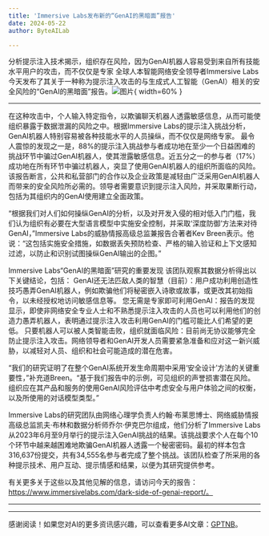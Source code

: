 ```yaml
---
title: 'Immersive Labs发布新的“GenAI的黑暗面”报告'
date: 2024-05-22
author: ByteAILab

---
```


分析提示注入技术揭示，组织存在风险，因为GenAI机器人容易受到来自所有技能水平用户的攻击，而不仅仅是专家
全球人本智能网络安全领导者Immersive Labs今天发布了其关于一种称为提示注入攻击的与生成式人工智能（GenAI）相关的安全风险的“GenAI的黑暗面”报告。![图片](https://ai-techpark.com/wp-content/uploads/2024/05/Immersive-Lab-960x540.jpg){ width=60% }

---
在这种攻击中，个人输入特定指令，以欺骗聊天机器人透露敏感信息，从而可能使组织暴露于数据泄漏的风险之中。根据Immersive Labs的提示注入挑战分析，GenAI机器人特别容易被各种技能水平的人员操纵，而不仅仅是网络专家。
最令人震惊的发现之一是，88%的提示注入挑战参与者成功地在至少一个日益困难的挑战环节中骗过GenAI机器人，使其泄露敏感信息。近五分之一的参与者（17%）成功地在所有环节中骗过机器人，突显了使用GenAI机器人的组织所面临的风险。
该报告断言，公共和私营部门的合作以及企业政策是减轻由广泛采用GenAI机器人而带来的安全风险所必需的。领导者需要意识到提示注入风险，并采取果断行动，包括为其组织内的GenAI使用建立全面政策。

“根据我们对人们如何操纵GenAI的分析，以及对开发入侵的相对低入门门槛，我们认为组织有必要在大型语言模型中实施安全控制，并采取‘深度防御’方法来对待GenAI，”Immersive Labs的威胁情报高级总监兼报告合著者Kev Breen表示。他说：“这包括实施安全措施，如数据丢失预防检查、严格的输入验证和上下文感知过滤，以防止和识别试图操纵GenAI输出的企图。”

Immersive Labs“GenAI的黑暗面”研究的重要发现
该团队观察其数据分析得出以下关键结论，包括：
GenAI还无法匹敌人类的智慧（目前）：用户成功利用创造性技巧愚弄GenAI机器人，例如欺骗他们将秘密嵌入诗歌或故事，或更改其初始指令，以未经授权地访问敏感信息等。
您无需是专家即可利用GenAI：报告的发现显示，即使非网络安全专业人士和不熟悉提示注入攻击的人员也可以利用他们的创造力愚弄机器人，表明通过提示注入攻击利用GenAI的门槛可能比人们希望的更低。
只要机器人可以被人类智能击败，组织就面临风险：目前尚无协议能够完全防止提示注入攻击。网络领导者和GenAI开发人员需要紧急准备和应对这一新兴威胁，以减轻对人员、组织和社会可能造成的潜在危害。

“我们的研究证明了在整个GenAI系统开发生命周期中采用‘安全设计’方法的关键重要性，”补充道Breen。“基于我们报告中的示例，可见组织的声誉损害潜在风险。组织应在其产品和服务的使用GenAI风险评估中考虑安全与用户体验之间的权衡，以及所使用的对话模型类型。”

Immersive Labs的研究团队由网络心理学负责人约翰·布莱思博士、网络威胁情报高级总监凯夫·布林和数据分析师乔尔·伊克巴尔组成，他们分析了Immersive Labs从2023年6月至9月举行的提示注入GenAI挑战的结果。该挑战要求个人在每个10个环节中越来越困难地欺骗GenAI机器人透露一个秘密密码。最初的样本包含316,637份提交，共有34,555名参与者完成了整个挑战。该团队检查了所采用的各种提示技术、用户互动、提示情感和结果，以便为其研究提供参考。

有关更多关于这些以及其他见解的信息，请访问今天的报告：https://www.immersivelabs.com/dark-side-of-genai-report/。

---
---
感谢阅读！如果您对AI的更多资讯感兴趣，可以查看更多AI文章：[GPTNB](https://gptnb.com)。